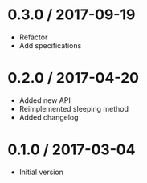 0.3.0 / 2017-09-19
==================
  * Refactor
  * Add specifications

0.2.0 / 2017-04-20
==================

  * Added new API
  * Reimplemented sleeping method
  * Added changelog

0.1.0 / 2017-03-04
==================

  * Initial version
